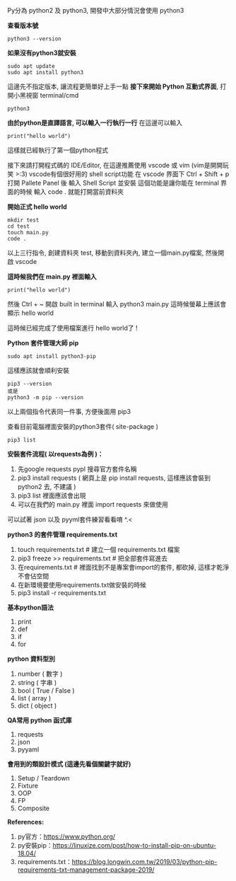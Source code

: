 Py分為 python2 及 python3, 開發中大部分情況會使用 python3

**查看版本號**
```
python3 --version
```
**如果沒有python3就安裝**
```
sudo apt update
sudo apt install python3 
```
這邊先不指定版本, 讓流程更簡單好上手一點
**接下來開始 Python 互動式界面**, 打開小黑視窗 terminal/cmd
```
python3
```
**由於python是直譯語言, 可以輸入一行執行一行**
在這邊可以輸入
```
print("hello world")
```
這樣就已經執行了第一個python程式

接下來請打開程式碼的 IDE/Editor, 在這邊推薦使用 vscode 或 vim (vim是開開玩笑 >:3)
vscode有個很好用的 shell script功能
在 vscode 界面下 Ctrl + Shift + p 打開 Pallete Panel 後 輸入 Shell Script 並安裝
這個功能是讓你能在 terminal 界面的時候 輸入 code . 就能打開當前資料夾

**開始正式 hello world**
```
mkdir test
cd test
touch main.py
code .
```
以上三行指令, 創建資料夾 test, 移動到資料夾內, 建立一個main.py檔案, 然後開啟 vscode

**這時候我們在 main.py 裡面輸入**
```
print("hello world")
```
然後 Ctrl + ~ 開啟 built in terminal 
輸入 python3 main.py
這時候螢幕上應該會顯示 hello world

這時候已經完成了使用檔案進行 hello world了 !


**Python 套件管理大師 pip**
```
sudo apt install python3-pip
```
這樣應該就會順利安裝
```
pip3 --version
或是
python3 -m pip --version
```
以上兩個指令代表同一件事, 方便後面用 pip3

查看目前電腦裡面安裝的python3套件( site-package )
```
pip3 list
```
**安裝套件流程( 以requests為例 )：**
1. 先google requests pypl 搜尋官方套件名稱
2. pip3 install requests ( 網頁上是 pip install requests, 這樣應該會裝到 python2 去, 不建議 )
3. pip3 list 裡面應該會出現
4. 可以在我們的 main.py 裡面 import requests 來做使用

可以試著 json 以及 pyyml套件練習看看唷 ^.<

**python3 的套件管理 requirements.txt**
1. touch requirements.txt # 建立一個 requirements.txt 檔案
2. pip3 freeze >> requirements.txt # 把全部套件寫進去
3. 在requirements.txt  # 裡面找到不是專案會import的套件, 都砍掉, 這樣才乾淨不會佔空間
4. 在新環境要使用requirements.txt做安裝的時候
5. pip3 install -r requirements.txt

**基本python語法**
1. print
2. def
3. if
4. for

**python 資料型別**
1. number ( 數字 )
2. string ( 字串 )
3. bool ( True / False )
4. list ( array )
5. dict ( object )

**QA常用 python 函式庫**
1. requests
2. json
3. pyyaml

**會用到的類設計模式 (這邊先看個關鍵字就好)**
1. Setup / Teardown
2. Fixture
3. OOP
4. FP
5. Composite

**References:**
1. py官方：https://www.python.org/
2. py安裝pip：https://linuxize.com/post/how-to-install-pip-on-ubuntu-18.04/
3. requirements.txt：https://blog.longwin.com.tw/2019/03/python-pip-requirements-txt-management-package-2019/